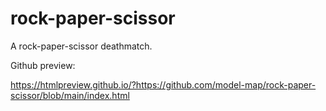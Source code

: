 # rock-paper-scissor
A rock-paper-scissor deathmatch.

Github preview:

https://htmlpreview.github.io/?https://github.com/model-map/rock-paper-scissor/blob/main/index.html
